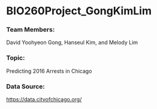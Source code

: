 # BIO260Project_GongKimLim

### Team Members: 
David Yoohyeon Gong, Hanseul Kim, and Melody Lim

### Topic: 
Predicting 2016 Arrests in Chicago

### Data Source: 
https://data.cityofchicago.org/
